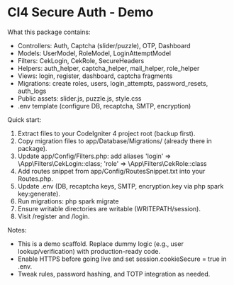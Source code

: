 CI4 Secure Auth - Demo
=======================

What this package contains:
- Controllers: Auth, Captcha (slider/puzzle), OTP, Dashboard
- Models: UserModel, RoleModel, LoginAttemptModel
- Filters: CekLogin, CekRole, SecureHeaders
- Helpers: auth_helper, captcha_helper, mail_helper, role_helper
- Views: login, register, dashboard, captcha fragments
- Migrations: create roles, users, login_attempts, password_resets, auth_logs
- Public assets: slider.js, puzzle.js, style.css
- .env template (configure DB, recaptcha, SMTP, encryption)

Quick start:
1. Extract files to your CodeIgniter 4 project root (backup first).
2. Copy migration files to app/Database/Migrations/ (already there in package).
3. Update app/Config/Filters.php: add aliases 'login' => \App\Filters\CekLogin::class; 'role' => \App\Filters\CekRole::class
4. Add routes snippet from app/Config/RoutesSnippet.txt into your Routes.php.
5. Update .env (DB, recaptcha keys, SMTP, encryption.key via php spark key:generate).
6. Run migrations: php spark migrate
7. Ensure writable directories are writable (WRITEPATH/session).
8. Visit /register and /login.

Notes:
- This is a demo scaffold. Replace dummy logic (e.g., user lookup/verification) with production-ready code.
- Enable HTTPS before going live and set session.cookieSecure = true in .env.
- Tweak rules, password hashing, and TOTP integration as needed.
